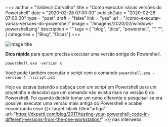 +++
author = "Valdecir Carvalho"
title = "Como executar várias versões do Powershell"
date = "2020-02-28 07:00:00"
publishDate = "2020-02-28 07:00:00"
type = "post"
draft = "false"
link = "yes"
url = "/como-executar-varias-versoes-do-powershell"
image = "/imagens/2020/02/windows-powershell.png"
description = ""
tags = [
    "blog",
    "dica",
    "powershell",
	"",
    "",
]
categories = ["Blog", "Dicas"]
+++


![image title](/imagens/2020/02/windows-powershell.png)

**Dica rápida** para quem precisa executar uma versão antiga do Powershell.

``powershell.exe -version x``

Você pode também executar o script com o comando `powershell.exe -version 4 .\script.ps1`

Hoje eu estava batendo a cabeça com um script em Powershell para um projetinho e descobri que um comando não existia mais na versão 6 do Powershell. Foi quando decidir tomar um rumo diferente e pesquisar se era possível executar uma versão mais antiga do Powershell e acabei encontrando esse {{< target-blank title="artigo" url="https://dxpetti.com/blog/2017/testing-your-powershell-code-in-different-versions-from-the-one-workstation/" >}} nas interwebs

